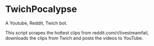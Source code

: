 # TwichPocalypse

A Youtube, Reddit, Twich bot.

This script scrapes the hottest clips from reddit.com/r/livestreamfail, downloads the clips from Twich and posts the videos to YouTube.
